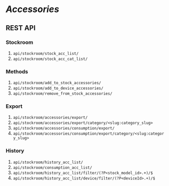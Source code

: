 # ***Accessories***

## REST API

### Stockroom

1. ```api/stockroom/stock_acc_list/```
2. ```api/stockroom/stock_acc_cat_list/```

### Methods

1. ```api/stockroom/add_to_stock_accessories/```
2. ```api/stockroom/add_to_device_accessories/```
3. ```api/stockroom/remove_from_stock_accessories/```

### Export

1. ```api/stockroom/accessories/export/```
2. ```api/stockroom/accessories/export/category/<slug:category_slug>```
3. ```api/stockroom/accessories/consumption/export/```
4. ```api/stockroom/accessories/consumption/export/category/<slug:category_slug>```

### History

1. ```api/stockroom/history_acc_list/```
2. ```api/stockroom/consumption_acc_list/```
3. ```api/stockroom/history_acc_list/filter/(?P<stock_model_id>.+)/$```
4. ```api/stockroom/history_acc_list/device/filter/(?P<deviceId>.+)/$```
